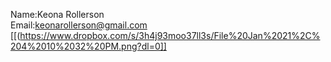Name:Keona Rollerson  
Email:keonarollerson@gmail.com  
[[(https://www.dropbox.com/s/3h4j93moo37ll3s/File%20Jan%2021%2C%204%2010%2032%20PM.png?dl=0]]
